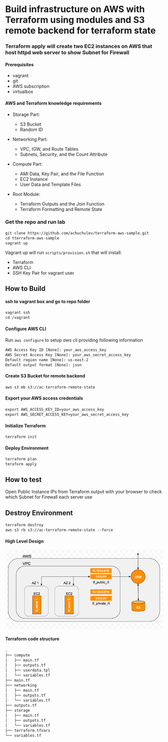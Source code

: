 # Build infrastructure on AWS with Terraform using modules and S3 remote backend for terraform state

### Terraform apply will create two EC2 instances on AWS that host httpd web server to show Subnet for Firewall

#### Prerequisites

- vagrant
- git
- AWS subscription
- virtualbox

#### AWS and Terraform knowledge requirements

- Storage Part: 
  - S3 Bucket
  - Random ID

- Networking Part: 
  - VPC, IGW, and Route Tables
  - Subnets, Security, and the Count Attribute

- Compute Part:
  - AMI Data, Key Pair, and the File Function
  - EC2 Instance
  - User Data and Template Files

- Root Module:
  - Terraform Outputs and the Join Function
  - Terraform Formatting and Remote State

### Get the repo and run lab

```
git clone https://github.com/achuchulev/terraform-aws-sample.git
cd tterraform-aws-sample
vagrant up
```

Vagrant up will run `scripts/provision.sh` that will install:

- Terraform
- AWS CLI
- SSH Key Pair for vagrant user

## How to Build

#### ssh to vagrant box and go to repo folder

```
vagrant ssh
cd /vagrant
```

#### Configure AWS CLI

Run `aws configure` to setup _aws cli_ providing following information

```
AWS Access Key ID [None]: your_aws_access_key
AWS Secret Access Key [None]: your_aws_secret_access_key
Default region name [None]: us-east-2
Default output format [None]: json
```

#### Create S3 Bucket for remote backend

```
aws s3 mb s3://ac-terraform-remote-state
```

#### Export your AWS access credentials

```
export AWS_ACCESS_KEY_ID=your_aws_access_key
export AWS_SECRET_ACCESS_KEY=your_aws_secret_access_key
```

#### Initialize Terraform

```
terraform init
```

#### Deploy Environment

```
terraform plan
teraform apply
```

## How to test

Open Public Instance IPs from Terraform output with your browser to check which Subnet for Firewall each server use


## Destroy Environment

```
terraform destroy
aws s3 rb s3://ac-terraform-remote-state --force
```

#### High Level Design

![Alt text](./pics/high_level_design.png?raw=true "High Level Design")

#### Terraform code structure

```
.
├── compute
│   ├── main.tf
│   ├── outputs.tf
│   ├── userdata.tpl
│   └── variables.tf
├── main.tf
├── networking
│   ├── main.tf
│   ├── outputs.tf
│   └── variables.tf
├── outputs.tf
├── storage
│   ├── main.tf
│   ├── outputs.tf
│   └── variables.tf
├── terraform.tfvars
└── variables.tf
```
